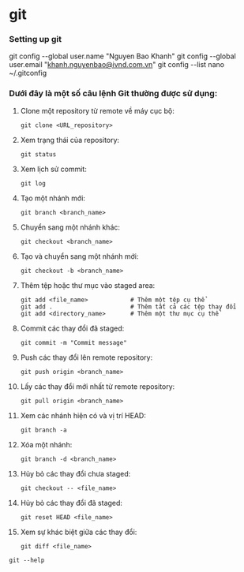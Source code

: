 # git
### Setting up git
git config --global user.name "Nguyen Bao Khanh"
git config --global user.email "khanh.nguyenbao@ivnd.com.vn"
git config --list
nano ~/.gitconfig

### Dưới đây là một số câu lệnh Git thường được sử dụng:

1. Clone một repository từ remote về máy cục bộ:
   ```
   git clone <URL_repository>
   ```

2. Xem trạng thái của repository:
   ```
   git status
   ```

3. Xem lịch sử commit:
   ```
   git log
   ```

4. Tạo một nhánh mới:
   ```
   git branch <branch_name>
   ```

5. Chuyển sang một nhánh khác:
   ```
   git checkout <branch_name>
   ```

6. Tạo và chuyển sang một nhánh mới:
   ```
   git checkout -b <branch_name>
   ```

7. Thêm tệp hoặc thư mục vào staged area:
   ```
   git add <file_name>            # Thêm một tệp cụ thể
   git add .                      # Thêm tất cả các tệp thay đổi
   git add <directory_name>       # Thêm một thư mục cụ thể
   ```

8. Commit các thay đổi đã staged:
   ```
   git commit -m "Commit message"
   ```

9. Push các thay đổi lên remote repository:
   ```
   git push origin <branch_name>
   ```

10. Lấy các thay đổi mới nhất từ remote repository:
    ```
    git pull origin <branch_name>
    ```

11. Xem các nhánh hiện có và vị trí HEAD:
    ```
    git branch -a
    ```

12. Xóa một nhánh:
    ```
    git branch -d <branch_name>
    ```

13. Hủy bỏ các thay đổi chưa staged:
    ```
    git checkout -- <file_name>
    ```

14. Hủy bỏ các thay đổi đã staged:
    ```
    git reset HEAD <file_name>
    ```

15. Xem sự khác biệt giữa các thay đổi:
    ```
    git diff <file_name>
    ```

 `git --help` 
